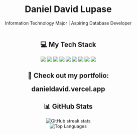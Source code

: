 <div align="center">

  <h1 style="font-weight:bold;">Daniel David Lupase</h1>

  <div>Information Technology Major | Aspiring Database Developer</div>

  <br/>

  <!-- Tech Stack -->
  <h2>💻 My Tech Stack</h2>
  <p>
    <img src="https://img.shields.io/badge/mysql-4479A1.svg?style=for-the-badge&logo=mysql&logoColor=white"/>
    <img src="https://img.shields.io/badge/javascript-%23323330.svg?style=for-the-badge&logo=javascript&logoColor=%23F7DF1E"/>
    <img src="https://img.shields.io/badge/html5-%23E34F26.svg?style=for-the-badge&logo=html5&logoColor=white"/>
    <img src="https://img.shields.io/badge/css3-%231572B6.svg?style=for-the-badge&logo=css3&logoColor=white"/>
    <img src="https://img.shields.io/badge/python-3670A0?style=for-the-badge&logo=python&logoColor=ffdd54"/>
    <img src="https://img.shields.io/badge/Next-black?style=for-the-badge&logo=next.js&logoColor=white"/>
    <img src="https://img.shields.io/badge/node.js-6DA55F?style=for-the-badge&logo=node.js&logoColor=white"/>
    <img src="https://img.shields.io/badge/tailwindcss-%2338B2AC.svg?style=for-the-badge&logo=tailwind-css&logoColor=white"/>
    <img src="https://img.shields.io/badge/typescript-%23007ACC.svg?style=for-the-badge&logo=typescript&logoColor=white"/>
  </p>

  <div>
  <h2><strong>📁 Check out my portfolio:</strong></h2>
  <a href="https://danieldavid.vercel.app" style="text-decoration: none; font-size: 1.5em; font-weight: bold; color: inherit;">
    danieldavid.vercel.app
  </a>
  </div>



  <!-- GitHub Stats -->
  <h2>📊 GitHub Stats</h2>
  <p>
    <img src="https://nirzak-streak-stats.vercel.app/?user=ddmlupase&theme=dark&hide_border=true" alt="GitHub streak stats"/><br/>
    <img src="https://github-readme-stats.vercel.app/api/top-langs/?username=ddmlupase&theme=dark&hide_border=true&include_all_commits=false&count_private=false&layout=compact" alt="Top Languages"/>
  </p>

  <br/>

  <!-- Visitor Count -->
 

</div>

<!-- Proudly created with GPRM ( https://gprm.itsvg.in ) -->
